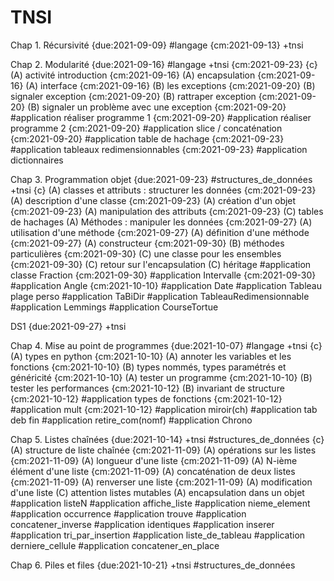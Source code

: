 # TNSI

Chap 1. Récursivité {due:2021-09-09} #langage {cm:2021-09-13} +tnsi

Chap 2. Modularité {due:2021-09-16} #langage +tnsi    {cm:2021-09-23} {c}
    (A) activité introduction  {cm:2021-09-16}
    (A) encapsulation {cm:2021-09-16}
    (A) interface {cm:2021-09-16}
    (B) les exceptions {cm:2021-09-20}
    (B) signaler exception {cm:2021-09-20}
    (B) rattraper exception {cm:2021-09-20}
    (B) signaler un problème avec une exception  {cm:2021-09-20}
    #application réaliser programme 1 {cm:2021-09-20}
    #application réaliser programme 2 {cm:2021-09-20}
    #application slice / concaténation {cm:2021-09-20}
    #application table de hachage {cm:2021-09-23}
    #application tableaux redimensionnables {cm:2021-09-23}
    #application dictionnaires

Chap 3. Programmation objet {due:2021-09-23} #structures_de_données  +tnsi   {c}
    (A) classes et attributs : structurer les données {cm:2021-09-23}
    (A) description d'une classe {cm:2021-09-23}
    (A) création d'un objet {cm:2021-09-23}
    (A) manipulation des attributs {cm:2021-09-23}
    (C) tables de hachages
    (A) Méthodes : manipuler les données {cm:2021-09-27}
    (A) utilisation d'une méthode {cm:2021-09-27}
    (A) définition d'une méthode {cm:2021-09-27}
    (A) constructeur {cm:2021-09-30}
    (B) méthodes particulières {cm:2021-09-30}
    (C) une classe pour les ensembles {cm:2021-09-30}
    (C) retour sur l'encapsulation
    (C) héritage
    #application classe Fraction {cm:2021-09-30}
    #application Intervalle {cm:2021-09-30}
    #application Angle {cm:2021-10-10}
    #application Date
    #application Tableau plage perso
    #application TaBiDir
    #application TableauRedimensionnable
    #application Lemmings
    #application CourseTortue

DS1 {due:2021-09-27} +tnsi

Chap 4. Mise au point de programmes {due:2021-10-07} #langage +tnsi {c}
    (A) types en python {cm:2021-10-10}
    (A) annoter les variables et les fonctions {cm:2021-10-10}
    (B) types nommés, types paramétrés et généricité {cm:2021-10-10}
    (A) tester un programme {cm:2021-10-10}
    (B) tester les performances {cm:2021-10-12}
    (B) invariant de structure {cm:2021-10-12}
    #application types de fonctions {cm:2021-10-12}
    #application mult {cm:2021-10-12}
    #application miroir(ch)
    #application tab deb fin
    #application retire_com(nomf)
    #application Chrono


Chap 5. Listes chaînées {due:2021-10-14} +tnsi #structures_de_données {c}
    (A) structure de liste chaînée {cm:2021-11-09}
    (A) opérations sur les listes {cm:2021-11-09}
    (A) longueur d'une liste {cm:2021-11-09}
    (A) N-ième élément d'une liste {cm:2021-11-09}
    (A) concaténation de deux listes {cm:2021-11-09}
    (A) renverser une liste {cm:2021-11-09}
    (A) modification d'une liste
    (C) attention listes mutables
    (A) encapsulation dans un objet
    #application listeN
    #application affiche_liste
    #application nieme_element
    #application occurrence
    #application trouve
    #application concatener_inverse
    #application identiques
    #application inserer
    #application tri_par_insertion
    #application liste_de_tableau
    #application derniere_cellule
    #application concatener_en_place
    

Chap 6. Piles et files {due:2021-10-21}  +tnsi #structures_de_données 

